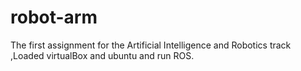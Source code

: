 # robot-arm
The first assignment for the Artificial Intelligence and Robotics track ,Loaded virtualBox and ubuntu and run ROS.
